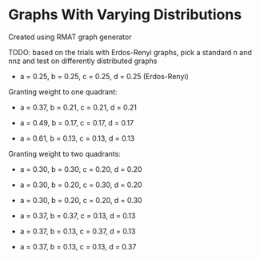 # Graphs With Varying Distributions

Created using RMAT graph generator

TODO: based on the trials with Erdos-Renyi graphs, pick a standard n and nnz and test on differently distributed graphs

+ a = 0.25, b = 0.25, c = 0.25, d = 0.25 (Erdos-Renyi)

Granting weight to one quadrant:

+ a = 0.37, b = 0.21, c = 0.21, d = 0.21

+ a = 0.49, b = 0.17, c = 0.17, d = 0.17

+ a = 0.61, b = 0.13, c = 0.13, d = 0.13

Granting weight to two quadrants:

+ a = 0.30, b = 0.30, c = 0.20, d = 0.20

+ a = 0.30, b = 0.20, c = 0.30, d = 0.20

+ a = 0.30, b = 0.20, c = 0.20, d = 0.30

+ a = 0.37, b = 0.37, c = 0.13, d = 0.13

+ a = 0.37, b = 0.13, c = 0.37, d = 0.13

+ a = 0.37, b = 0.13, c = 0.13, d = 0.37

